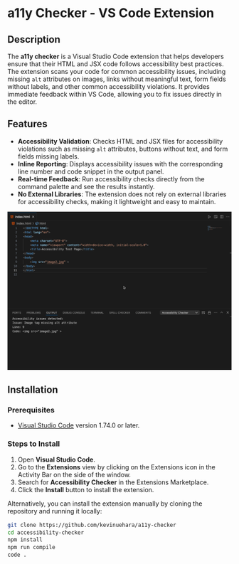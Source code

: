 # a11y Checker - VS Code Extension

## Description

The **a11y checker** is a Visual Studio Code extension that helps developers ensure that their HTML and JSX code follows accessibility best practices. The extension scans your code for common accessibility issues, including missing `alt` attributes on images, links without meaningful text, form fields without labels, and other common accessibility violations. It provides immediate feedback within VS Code, allowing you to fix issues directly in the editor.

## Features

- **Accessibility Validation**: Checks HTML and JSX files for accessibility violations such as missing `alt` attributes, buttons without text, and form fields missing labels.
- **Inline Reporting**: Displays accessibility issues with the corresponding line number and code snippet in the output panel.
- **Real-time Feedback**: Run accessibility checks directly from the command palette and see the results instantly.
- **No External Libraries**: The extension does not rely on external libraries for accessibility checks, making it lightweight and easy to maintain.

![a11y checker usage](images/a11y-checker.gif)

## Installation

### Prerequisites

- [Visual Studio Code](https://code.visualstudio.com/) version 1.74.0 or later.

### Steps to Install

1. Open **Visual Studio Code**.
2. Go to the **Extensions** view by clicking on the Extensions icon in the Activity Bar on the side of the window.
3. Search for **Accessibility Checker** in the Extensions Marketplace.
4. Click the **Install** button to install the extension.

Alternatively, you can install the extension manually by cloning the repository and running it locally:

```bash
git clone https://github.com/kevinuehara/a11y-checker
cd accessibility-checker
npm install
npm run compile
code .
